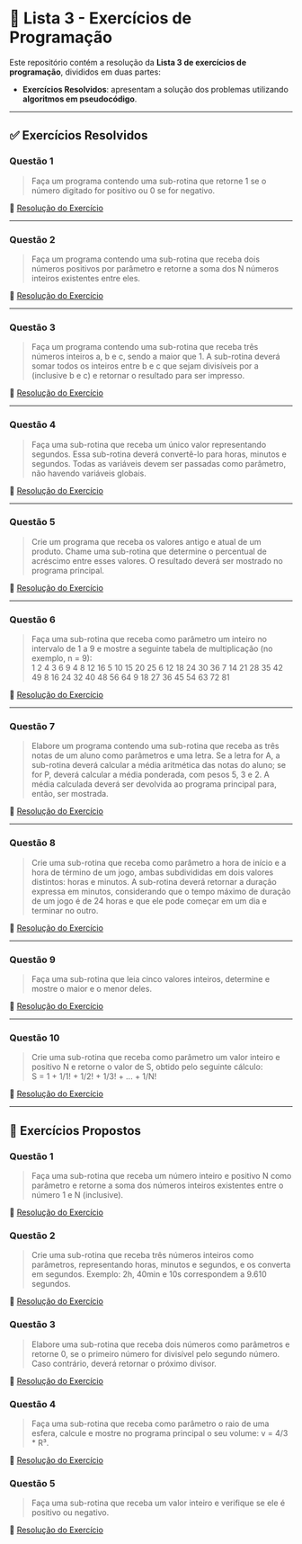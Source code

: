 
# 📘 Lista 3 -  Exercícios de Programação

Este repositório contém a resolução da **Lista 3 de exercícios de programação**, divididos em duas partes:  

- **Exercícios Resolvidos**: apresentam a solução dos problemas utilizando **algoritmos em pseudocódigo**.  

---

## ✅ Exercícios Resolvidos

### Questão 1  
> Faça um programa contendo uma sub-rotina que retorne 1 se o número digitado for positivo ou 0 se for negativo.

🔗 [Resolução do Exercício](https://github.com/SatiroDev/POO-2025.2-TIP4/blob/main/Lista-03/Cap08/Exercicios-Resolvidos/Q01/src/br/edu/principal/Principal.java)

---

### Questão 2  
> Faça um programa contendo uma sub-rotina que receba dois números positivos por parâmetro e retorne a soma dos N números inteiros existentes entre eles.

🔗 [Resolução do Exercício](https://github.com/SatiroDev/POO-2025.2-TIP4/blob/main/Lista-03/Cap08/Exercicios-Resolvidos/Q02/src/br/edu/principal/Principal.java)

---

### Questão 3  
> Faça um programa contendo uma sub-rotina que receba três números inteiros a, b e c, sendo a maior que 1. A sub-rotina deverá somar todos os inteiros entre b e c que sejam divisíveis por a (inclusive b e c) e retornar o resultado para ser impresso.

🔗 [Resolução do Exercício](https://github.com/SatiroDev/POO-2025.2-TIP4/blob/main/Lista-03/Cap08/Exercicios-Resolvidos/Q03/src/br/edu/principal/Principal.java)

---

### Questão 4  
> Faça uma sub-rotina que receba um único valor representando segundos. Essa sub-rotina deverá convertê-lo para horas, minutos e segundos. Todas as variáveis devem ser passadas como parâmetro, não havendo variáveis globais.

🔗 [Resolução do Exercício](https://github.com/SatiroDev/POO-2025.2-TIP4/blob/main/Lista-03/Cap08/Exercicios-Resolvidos/Q04/src/br/edu/principal/Principal.java)

---

### Questão 5  
> Crie um programa que receba os valores antigo e atual de um produto. Chame uma sub-rotina que determine o percentual de acréscimo entre esses valores. O resultado deverá ser mostrado no programa principal.

🔗 [Resolução do Exercício](https://github.com/SatiroDev/POO-2025.2-TIP4/blob/main/Lista-03/Cap08/Exercicios-Resolvidos/Q05/src/br/edu/principal/Principal.java)

---

### Questão 6  
> Faça uma sub-rotina que receba como parâmetro um inteiro no intervalo de 1 a 9 e mostre a seguinte tabela de multiplicação (no exemplo, n = 9):<br>
1 2 4 3 6 9 4 8 12 16 5 10 15 20 25 6 12 18 24 30 36 7 14 21 28 35 42 49 8 16 24 32 40 48 56 64 9 18 27 36 45 54 63 72 81

🔗 [Resolução do Exercício](https://github.com/SatiroDev/POO-2025.2-TIP4/blob/main/Lista-03/Cap08/Exercicios-Resolvidos/Q06/src/br/edu/principal/Principal.java)

---

### Questão 7  
> Elabore um programa contendo uma sub-rotina que receba as três notas de um aluno como parâmetros e uma letra. Se a letra for A, a sub-rotina deverá calcular a média aritmética das notas do aluno; se for P, deverá calcular a média ponderada, com pesos 5, 3 e 2. A média calculada deverá ser devolvida ao programa principal para, então, ser mostrada.

🔗 [Resolução do Exercício](https://github.com/SatiroDev/POO-2025.2-TIP4/blob/main/Lista-03/Cap08/Exercicios-Resolvidos/Q07/src/br/edu/principal/Principal.java)

---

### Questão 8  
> Crie uma sub-rotina que receba como parâmetro a hora de início e a hora de término de um jogo, ambas subdivididas em dois valores distintos: horas e minutos. A sub-rotina deverá retornar a duração expressa em minutos, considerando que o tempo máximo de duração de um jogo é de 24 horas e que ele pode começar em um dia e terminar no outro.

🔗 [Resolução do Exercício](https://github.com/SatiroDev/POO-2025.2-TIP4/blob/main/Lista-03/Cap08/Exercicios-Resolvidos/Q08/src/br/edu/principal/Principal.java)

---

### Questão 9  
> Faça uma sub-rotina que leia cinco valores inteiros, determine e mostre o maior e o menor deles.

🔗 [Resolução do Exercício](https://github.com/SatiroDev/POO-2025.2-TIP4/blob/main/Lista-03/Cap08/Exercicios-Resolvidos/Q09/src/br/edu/principal/Principal.java)

---

### Questão 10  
> Crie uma sub-rotina que receba como parâmetro um valor inteiro e positivo N e retorne o valor de S, obtido pelo seguinte cálculo: <br>
S = 1 + 1/1! + 1/2! + 1/3! + ... + 1/N!

🔗 [Resolução do Exercício](https://github.com/SatiroDev/POO-2025.2-TIP4/blob/main/Lista-03/Cap08/Exercicios-Resolvidos/Q10/src/br/edu/principal/Principal.java)  


---

## 📌 Exercícios Propostos

### Questão 1
> Faça uma sub-rotina que receba um número inteiro e positivo N como parâmetro e retorne a soma dos números inteiros existentes entre o número 1 e N (inclusive).
 
🔗 [Resolução do Exercício](https://github.com/SatiroDev/POO-2025.2-TIP4/blob/main/Lista-03/Exercicios-Propostos/Q01/src/br/edu/principal/Principal.java)

### Questão 2
> Crie uma sub-rotina que receba três números inteiros como parâmetros, representando horas, minutos e segundos, e os converta em segundos. Exemplo: 2h, 40min e 10s correspondem a 9.610 segundos.

🔗 [Resolução do Exercício](https://github.com/SatiroDev/POO-2025.2-TIP4/blob/main/Lista-03/Exercicios-Propostos/Q02/src/br/edu/principal/Principal.java)


### Questão 3
> Elabore uma sub-rotina que receba dois números como parâmetros e retorne 0, se o primeiro número for divisível pelo segundo número. Caso contrário, deverá retornar o próximo divisor.  


🔗 [Resolução do Exercício](https://github.com/SatiroDev/POO-2025.2-TIP4/blob/main/Lista-03/Exercicios-Propostos/Q03/src/br/edu/principal/Principal.java)

### Questão 4
> Faça uma sub-rotina que receba como parâmetro o raio de uma esfera, calcule e mostre no programa principal o seu volume: v = 4/3 * R³.

🔗 [Resolução do Exercício](https://github.com/SatiroDev/POO-2025.2-TIP4/blob/main/Lista-03/Exercicios-Propostos/Q04/src/br/edu/principal/Principal.java)

### Questão 5
> Faça uma sub-rotina que receba um valor inteiro e verifique se ele é positivo ou negativo. 

🔗 [Resolução do Exercício](https://github.com/SatiroDev/POO-2025.2-TIP4/blob/main/Lista-03/Exercicios-Propostos/Q05/src/br/edu/principal/Principal.java)
